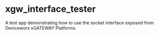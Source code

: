 # xgw_interface_tester
A test app demonstrating how to use the socket interface exposed from Deviceworx xGATEWAY Platforms.
